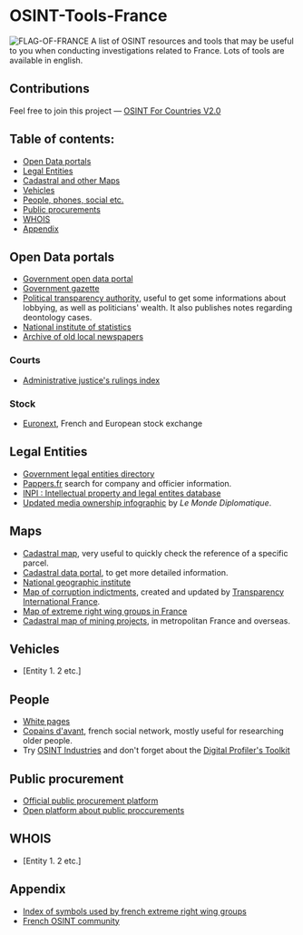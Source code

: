 # OSINT-Tools-France
<img src="https://upload.wikimedia.org/wikipedia/commons/thumb/c/c3/Flag_of_France.svg/800px-Flag_of_France.svg.png" alt="FLAG-OF-FRANCE"/>
A list of OSINT resources and tools that may be useful to you when conducting investigations related to France. Lots of tools are available in english. 

## Contributions
Feel free to join this project — [OSINT For Countries V2.0](https://github.com/paulpogoda/OSINT-for-countries-V2.0)

## Table of contents:
 - [Open Data portals](#open-data-portals)
 - [Legal Entities](#legal-entities)
 - [Cadastral and other Maps](#maps)
 - [Vehicles](#vehicles)
 - [People, phones, social etc.](#people)
 - [Public procurements](#public-procurement)
 - [WHOIS](#whois)
 - [Appendix](#appendix)
   
## Open Data portals
- [Government open data portal](https://www.data.gouv.fr/en)
- [Government gazette](https://www.journal-officiel.gouv.fr/pages/accueil/)
- [Political transparency authority](https://www.hatvp.fr/en/), useful to get some informations about lobbying, as well as politicians' wealth. It also publishes notes regarding deontology cases.
- [National institute of statistics](https://www.insee.fr/en/accueil)
- [Archive of old local newspapers](https://presselocaleancienne.bnf.fr/html/journaux-numerises)

### Courts
- [Administrative justice's rulings index](https://opendata.justice-administrative.fr/)

### Stock
- [Euronext](https://live.euronext.com/en/markets/paris), French and European stock exchange

## Legal Entities
- [Government legal entities directory](https://annuaire-entreprises.data.gouv.fr/en)
- [Pappers.fr](https://www.pappers.fr/) search for company and officier information.
- [INPI : Intellectual property and legal entites database](https://data.inpi.fr/)
- [Updated media ownership infographic](https://www.monde-diplomatique.fr/cartes/PPA) by _Le Monde Diplomatique_.

## Maps
- [Cadastral map](https://cadastre.data.gouv.fr/), very useful to quickly check the reference of a specific parcel.
- [Cadastral data portal](https://www.cadastre.gouv.fr/scpc/afficherRechPlanCarte.do), to get more detailed information.
- [National geographic institute](https://www.geoportail.gouv.fr/)
- [Map of corruption indictments](https://carto.transparency-france.org/acts/8f2dec22), created and updated by [Transparency International France](https://transparency-france.org/home).
- [Map of extreme right wing groups in France](https://cartofaf.streetpress.com/)
- [Cadastral map of mining projects](https://camino.beta.gouv.fr), in metropolitan France and overseas.

## Vehicles
- [Entity 1. 2 etc.]

## People 
- [White pages](https://www.pagesjaunes.fr/pagesblanches)
- [Copains d'avant](https://copainsdavant.linternaute.com/recherche-amis), french social network, mostly useful for researching older people.
- Try [OSINT Industries](https://app.osint.industries) and don't forget about the [Digital Profiler's Toolkit](https://github.com/paulpogoda/Digital-Profiler-s-Toolkit)

## Public procurement
- [Official public procurement platform](https://www.marches-publics.gouv.fr/)
- [Open platform about public proccurements](https://www.francemarches.com/)

## WHOIS
- [Entity 1. 2 etc.]

## Appendix
- [Index of symbols used by french extreme right wing groups](https://indextreme.fr/)
- [French OSINT community](https://osint-fr.com/)
